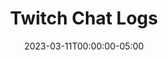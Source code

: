 ---
layout: ext_single
title: Twitch Chat Logs
slug: twitch-chat-logs
desc: Retrieve and search through a chat log from any Twitch VOD.  
category: twitch
date: '2023-03-11T00:00:00-05:00'
permalink: extensions/twitch/:slug
download_url: https://christinak.itch.io/twitch-chat-logs
developer_name: Christina K.
developer_url: https://christinak.itch.io
icon_local: twitch_chat_logs_ico.png
trailer: https://www.youtube.com/embed/FHqYyUdgilo
screenshots_local: twitch_chat_logs_screenshot.png
version: 1.0
sammi_version: '2023.1.1^'
platform: Any
overview: |
    Extension that allows you to retrieve and search through any Twitch VOD chat logs. No initial setup required, fully automatic! 

    ##### Features
    - Save VOD chat log
    - Search VOD chat log for keywords
    - Get VOD chatters
    - Get VOD messages by chatter

    **Important Note**
    As the extension is using an unofficial Twitch API, it may stop working or require a patch in the future. It does not use your Twitch credentials in any way.

    *Icon generated by OpenAI*
setup: |
    1. Install the extension.
    2. In your Premade deck, no setup is required. Do not change, modify or delete 'INIT' button in any way.
    2. Make sure your Bridge is running at all times when using the extension.

    ##### Save VOD Chat Log
    Saves the whole Twitch VOD Chat log to a file and/or an array inside SAMMI.  
    If there are more than 1000 messages, the result will be saved only to a text file, even if `Save to File` is not checked, to prevent any lag inside SAMMI. 

    <div class="alert alert-warning mt-2" role="alert">Any button using this command must be set to persistent.</div>
    
    | Box Name | Description| 
    |-------|--------|
    |Twitch VOD ID | VOD ID to save the chat log of. Can be retrieved from the VOD url, i.e. for `https://www.twitch.tv/videos/1661055519` the VOD ID would be `1661055519`
    |Save Variable | Array name to save the results into, will be saved as a local button variable
    |Save to File | Whether you wish to save the results into a txt file. Will be saved into `YOUR SAMMI FOLDER/Ext/twitch_chat_logs/chat_log_/$vodID$/.txt`. The file will be overriden if you perform the same query for the same VOD ID again
    | Keyword | Not applicable |
    | Full Word |  Not applicable |
    | Case Sensitive | Not applicable |
    {:class='table table-secondary w-auto table-hover' }

    Example showing a result saved in an array and a text file: 
    ![Chat Log Saved In Array](twitch_chat_log_ex.png)
    ![Chat Log Save In Text File](twitch_chat_log_ex2.png)


    ##### Search VOD Chat Log
    Searches the whole chat log of a given VOD for the selected keyword and saves the result to a file or an array. 

    <div class="alert alert-warning mt-2" role="alert">Any button using this command must be set to persistent.</div>
    
    | Box Name | Description| 
    |-------|--------|
    |Twitch VOD ID | VOD ID to save the chat log of. Can be retrieved from the VOD url, i.e. for `https://www.twitch.tv/videos/1661055519` the VOD ID would be `1661055519`
    | Keyword | Keyword to search the chat log for |
    | Full Word |  Whether to search only for full words|
    | Case Sensitive | Whether to return only case match results |
    |Save Variable | Array name to save the results into, will be saved as a local button variable
    |Save to File | Whether you wish to save the results into a txt file. Will be saved into `YOUR SAMMI FOLDER/Ext/twitch_chat_logs/chat_log_search_/$keyword$/_/$vodID$/.txt`. The file will be overriden if you perform the same query for the same VOD ID again
    {:class='table table-secondary w-auto table-hover' }

    ##### Get VOD Chatters
    Searches the whole chat log of a given VOD for all users who sent at least one chat message and saves the result to a file or an array. 

    <div class="alert alert-warning mt-2" role="alert">Any button using this command must be set to persistent.</div>
    
    | Box Name | Description| 
    |-------|--------|
    |Twitch VOD ID | VOD ID to search for chatters. Can be retrieved from the VOD url, i.e. for `https://www.twitch.tv/videos/1661055519` the VOD ID would be `1661055519`
    |Save Variable | Array name to save the results into, will be saved as a local button variable
    |Save to File | Whether you wish to save the results into a txt file. Will be saved into `YOUR SAMMI FOLDER/Ext/twitch_chat_logs/chat_log_chatters_/$vodID$/.txt`. The file will be overriden if you perform the same query for the same VOD ID again
    | Keyword | Not applicable |
    | Full Word |  Not applicable |
    | Case Sensitive | Not applicable |
    {:class='table table-secondary w-auto table-hover' }

    ##### Get VOD Messages By Chatter
    Searches the whole chat log of a given VOD for the selected chatter's messages and saves the result to a file or an array.   

    <div class="alert alert-warning mt-2" role="alert">Any button using this command must be set to persistent.</div>
    
    | Box Name | Description| 
    |-------|--------|
    |Twitch VOD ID | VOD ID to search for chatters. Can be retrieved from the VOD url, i.e. for `https://www.twitch.tv/videos/1661055519` the VOD ID would be `1661055519`
    | Keyword | Chatter username to search for
    |Save Variable | Array name to save the results into, will be saved as a local button variable
    |Save to File | Whether you wish to save the results into a txt file. Will be saved into `YOUR SAMMI FOLDER/Ext/twitch_chat_logs/chat_log_chatters_/$vodID$/.txt`. The file will be overriden if you perform the same query for the same VOD ID again
    | Full Word |  Not applicable |
    | Case Sensitive | Not applicable |
    {:class='table table-secondary w-auto table-hover' }
privacy_collect: false
---